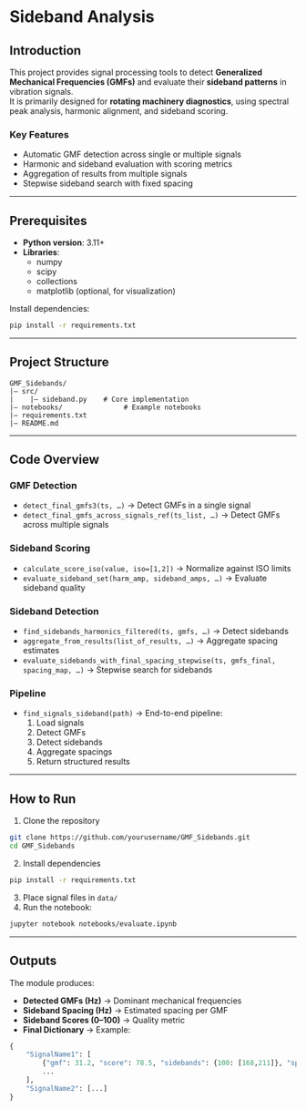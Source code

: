 # Sideband Analysis

## Introduction
This project provides signal processing tools to detect **Generalized Mechanical Frequencies (GMFs)** 
and evaluate their **sideband patterns** in vibration signals.  
It is primarily designed for **rotating machinery diagnostics**, using spectral peak analysis, harmonic 
alignment, and sideband scoring.

### Key Features
- Automatic GMF detection across single or multiple signals
- Harmonic and sideband evaluation with scoring metrics
- Aggregation of results from multiple signals
- Stepwise sideband search with fixed spacing

---

## Prerequisites
- **Python version**: 3.11+
- **Libraries**:
  - numpy
  - scipy
  - collections
  - matplotlib (optional, for visualization)

Install dependencies:

```bash
pip install -r requirements.txt
```

---

## Project Structure
```
GMF_Sidebands/
|— src/
|    |— sideband.py    # Core implementation
|— notebooks/               # Example notebooks
|— requirements.txt
|— README.md
```

---

## Code Overview

### GMF Detection
- `detect_final_gmfs3(ts, …)` → Detect GMFs in a single signal
- `detect_final_gmfs_across_signals_ref(ts_list, …)` → Detect GMFs across multiple signals

### Sideband Scoring
- `calculate_score_iso(value, iso=[1,2])` → Normalize against ISO limits
- `evaluate_sideband_set(harm_amp, sideband_amps, …)` → Evaluate sideband quality

### Sideband Detection
- `find_sidebands_harmonics_filtered(ts, gmfs, …)` → Detect sidebands
- `aggregate_from_results(list_of_results, …)` → Aggregate spacing estimates
- `evaluate_sidebands_with_final_spacing_stepwise(ts, gmfs_final, spacing_map, …)` → Stepwise search for sidebands

### Pipeline
- `find_signals_sideband(path)` → End-to-end pipeline:
  1. Load signals  
  2. Detect GMFs  
  3. Detect sidebands  
  4. Aggregate spacings  
  5. Return structured results  

---

## How to Run
1. Clone the repository
```bash
git clone https://github.com/yourusername/GMF_Sidebands.git
cd GMF_Sidebands
```
2. Install dependencies
```bash
pip install -r requirements.txt
```
3. Place signal files in `data/`
4. Run the notebook:
```bash
jupyter notebook notebooks/evaluate.ipynb
```

---

## Outputs
The module produces:
- **Detected GMFs (Hz)** → Dominant mechanical frequencies
- **Sideband Spacing (Hz)** → Estimated spacing per GMF
- **Sideband Scores (0–100)** → Quality metric
- **Final Dictionary** → Example:

```python
{
    "SignalName1": [
        {"gmf": 31.2, "score": 78.5, "sidebands": {100: [168,211]}, "spacing": 3.4},
        ...
    ],
    "SignalName2": [...]
}
```
